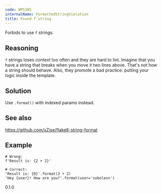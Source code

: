 ```yaml
---
code: WPS305
internalName: FormattedStringViolation
title: Found f string
---
```


Forbids to use `f` strings.

## Reasoning
`f` strings loses context too often and they are hard to lint.
Imagine that you have a string that breaks when you move it two
lines above. That's not how a string should behave. Also, they
promote a bad practice: putting your logic inside the template.

## Solution
Use `.format()` with indexed params instead.

## See also
<https://github.com/xZise/flake8-string-format>

## Example

    # Wrong:
    f'Result is: {2 + 2}'
    
    # Correct:
    'Result is: {0}'.format(2 + 2)
    'Hey {user}! How are you?'.format(user='sobolevn')

<div class="versionadded">

0.1.0

</div>